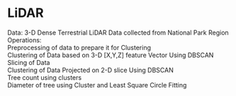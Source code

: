 # LiDAR
Data: 3-D Dense Terrestrial LiDAR Data collected from National Park Region   
Operations:   
Preprocessing of data to prepare it for Clustering  
Clustering of Data based on 3-D [X,Y,Z] feature Vector Using DBSCAN  
Slicing of Data    
Clustering of Data Projected on 2-D slice Using DBSCAN   
Tree count using clusters  
Diameter of tree using Cluster and Least Square Circle Fitting  
